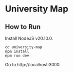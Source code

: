 # University Map

## How to Run

Install NodeJS v20.10.0.

```
cd university-map
npm install
npm run dev
```

Go to http://localhost:3000.
